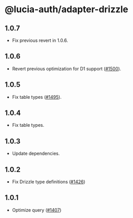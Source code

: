 # @lucia-auth/adapter-drizzle

## 1.0.7

- Fix previous revert in 1.0.6.

## 1.0.6

- Revert previous optimization for D1 support ([#1500](https://github.com/lucia-auth/lucia/pull/1500)).

## 1.0.5

- Fix table types ([#1495](https://github.com/lucia-auth/lucia/pull/1495)).

## 1.0.4

-   Fix table types.

## 1.0.3

-   Update dependencies.

## 1.0.2

-   Fix Drizzle type definitions ([#1426](https://github.com/lucia-auth/lucia/pull/1426))

## 1.0.1

-   Optimize query ([#1407](https://github.com/lucia-auth/lucia/pull/1407))
